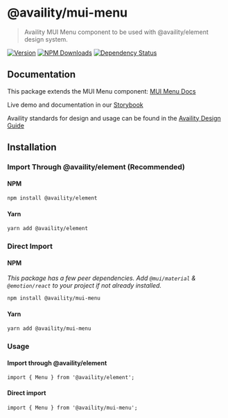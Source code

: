 # @availity/mui-menu

> Availity MUI Menu component to be used with @availity/element design system.

[![Version](https://img.shields.io/npm/v/@availity/mui-menu.svg?style=for-the-badge)](https://www.npmjs.com/package/@availity/mui-menu)
[![NPM Downloads](https://img.shields.io/npm/dt/@availity/mui-menu.svg?style=for-the-badge)](https://www.npmjs.com/package/@availity/mui-menu)
[![Dependency Status](https://img.shields.io/librariesio/release/npm/@availity/mui-menu?style=for-the-badge)](https://github.com/Availity/element/blob/main/packages/mui-menu/package.json)

## Documentation

This package extends the MUI Menu component: [MUI Menu Docs](https://mui.com/components/menu/)

Live demo and documentation in our [Storybook](https://availity.github.io/element/?path=/docs/components-menu-introduction--docs)

Availity standards for design and usage can be found in the [Availity Design Guide](https://design.availity.com/2e36e50c7)

## Installation

### Import Through @availity/element (Recommended)

#### NPM

```bash
npm install @availity/element
```

#### Yarn

```bash
yarn add @availity/element
```

### Direct Import

#### NPM

_This package has a few peer dependencies. Add `@mui/material` & `@emotion/react` to your project if not already installed._

```bash
npm install @availity/mui-menu
```

#### Yarn

```bash
yarn add @availity/mui-menu
```

### Usage

#### Import through @availity/element

```tsx
import { Menu } from '@availity/element';
```

#### Direct import

```tsx
import { Menu } from '@availity/mui-menu';
```
